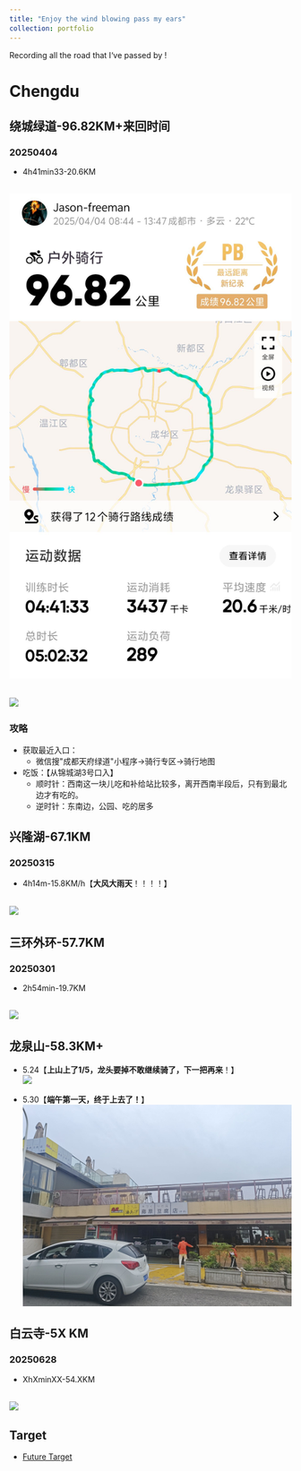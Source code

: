 ```yaml
---
title: "Enjoy the wind blowing pass my ears"
collection: portfolio
---
```


Recording all the road that I‘ve passed by !

# Chengdu

## 绕城绿道-96.82KM+来回时间

### 20250404

* 4h41min33-20.6KM

<br/><img src='/images/绿道cycling.jpeg'>

<br/><img src='/images/riding/绕城.gif'>

### 攻略

* 获取最近入口：
  * 微信搜"成都天府绿道"小程序->骑行专区->骑行地图
* 吃饭：【从锦城湖3号口入】
  * 顺时针：西南这一块儿吃和补给站比较多，离开西南半段后，只有到最北边才有吃的。
  * 逆时针：东南边，公园、吃的居多

## 兴隆湖-67.1KM

### 20250315

* 4h14m-15.8KM/h【**大风大雨天**！！！！】

<br/><img src='/images/riding/兴隆湖.gif'>

## 三环外环-57.7KM

### 20250301

* 2h54min-19.7KM

<br/><img src='/images/riding/三环外环.gif'>

## 龙泉山-58.3KM+
* 5.24【**上山上了1/5，龙头要掉不敢继续骑了，下一把再来**！】
<br/><img src='/images/riding/龙泉山.gif'>

* 5.30【**端午第一天，终于上去了！**】
<br/><img src='/images/riding/龙泉山顶藤原豆腐店.jpeg'>

## 白云寺-5X KM

### 20250628

* XhXminXX-54.XKM

<br/><img src='/images/白云寺.jpeg'>

## Target

* [Future Target](https://xstarcd.github.io/wiki/Bike/chengdu_cycling.html)
